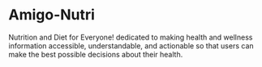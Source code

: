 # Amigo-Nutri
Nutrition and Diet for Everyone!
dedicated to making health and wellness information accessible, understandable, and actionable so that users can make the best possible decisions about their health.
